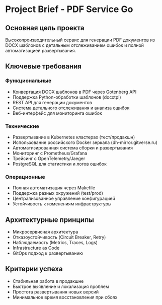 # Project Brief - PDF Service Go

## Основная цель проекта
Высокопроизводительный сервис для генерации PDF документов из DOCX шаблонов с детальным отслеживанием ошибок и полной автоматизацией развертывания.

## Ключевые требования

### Функциональные
- Конвертация DOCX шаблонов в PDF через Gotenberg API
- Поддержка Python-обработки шаблонов (docxtpl)
- REST API для генерации документов
- Система детального отслеживания и анализа ошибок
- Веб-интерфейс для мониторинга ошибок

### Технические
- Развертывание в Kubernetes кластерах (тест/продакшн)
- Использование российского Docker зеркала (dh-mirror.gitverse.ru)
- Автоматизированная система сборки и развертывания
- Мониторинг с Prometheus/Grafana
- Трейсинг с OpenTelemetry/Jaeger
- PostgreSQL для статистики и логов ошибок

### Операционные
- Полная автоматизация через Makefile
- Поддержка разных окружений (test/prod)
- Централизованное управление конфигурацией
- Устойчивость к изменениям инфраструктуры

## Архитектурные принципы
- Микросервисная архитектура
- Отказоустойчивость (Circuit Breaker, Retry)
- Наблюдаемость (Metrics, Traces, Logs)
- Infrastructure as Code
- GitOps подход к развертыванию

## Критерии успеха
- Стабильная работа в продакшне
- Быстрое выявление и локализация проблем
- Простота развертывания новых версий
- Минимальное время восстановления при сбоях